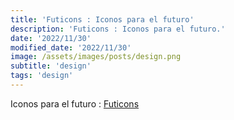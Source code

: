 ```yaml
---
title: 'Futicons : Iconos para el futuro'
description: 'Futicons : Iconos para el futuro.'
date: '2022/11/30'
modified_date: '2022/11/30'
image: /assets/images/posts/design.png
subtitle: 'design'
tags: 'design'
---
```


Iconos para el futuro : [Futicons](https://futicons.com/)
